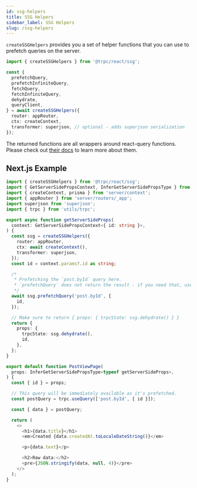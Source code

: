 ```yaml
---
id: ssg-helpers
title: SSG Helpers
sidebar_label: SSG Helpers
slug: /ssg-helpers
---
```


`createSSGHelpers` provides you a set of helper functions that you can use to prefetch queries on the server.

```ts
import { createSSGHelpers } from '@trpc/react/ssg';

const {
  prefetchQuery,
  prefetchInfiniteQuery,
  fetchQuery,
  fetchInfiniteQuery,
  dehydrate,
  queryClient,
} = await createSSGHelpers({
  router: appRouter,
  ctx: createContext,
  transformer: superjson, // optional - adds superjson serialization
});
```

The returned functions are all wrappers around react-query functions. Please check out [their docs](https://react-query.tanstack.com/overview) to learn more about them.

## Next.js Example

```ts title='pages/posts/[id].tsx'
import { createSSGHelpers } from '@trpc/react/ssg';
import { GetServerSidePropsContext, InferGetServerSidePropsType } from 'next';
import { createContext, prisma } from 'server/context';
import { appRouter } from 'server/routers/_app';
import superjson from 'superjson';
import { trpc } from 'utils/trpc';

export async function getServerSideProps(
  context: GetServerSidePropsContext<{ id: string }>,
) {
  const ssg = createSSGHelpers({
    router: appRouter,
    ctx: await createContext(),
    transformer: superjson,
  });
  const id = context.params?.id as string;

  /*
   * Prefetching the `post.byId` query here.
   * `prefetchQuery` does not return the result - if you need that, use `fetchQuery` instead.
   */
  await ssg.prefetchQuery('post.byId', {
    id,
  });

  // Make sure to return { props: { trpcState: ssg.dehydrate() } }
  return {
    props: {
      trpcState: ssg.dehydrate(),
      id,
    },
  };
}

export default function PostViewPage(
  props: InferGetServerSidePropsType<typeof getServerSideProps>,
) {
  const { id } = props;

  // This query will be immediately available as it's prefetched.
  const postQuery = trpc.useQuery(['post.byId', { id }]);

  const { data } = postQuery;

  return (
    <>
      <h1>{data.title}</h1>
      <em>Created {data.createdAt.toLocaleDateString()}</em>

      <p>{data.text}</p>

      <h2>Raw data:</h2>
      <pre>{JSON.stringify(data, null, 4)}</pre>
    </>
  );
}
```

